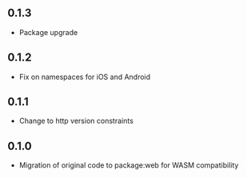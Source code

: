 ## 0.1.3

* Package upgrade


## 0.1.2

* Fix on namespaces for iOS and Android


## 0.1.1

* Change to http version constraints


## 0.1.0

* Migration of original code to package:web for WASM compatibility
